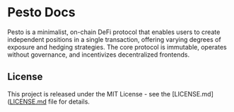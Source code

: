 # Pesto Docs

Pesto is a minimalist, on-chain DeFi protocol that enables users to create independent positions in a single transaction, offering varying degrees of exposure and hedging strategies. The core protocol is immutable, operates without governance, and incentivizes decentralized frontends.

## License

This project is released under the MIT License - see the [LICENSE.md]([LICENSE.md](https://github.com/chainrule-labs/pesto-docs/blob/main/LICENSE) file for details.
